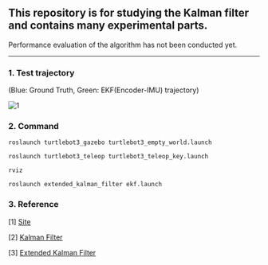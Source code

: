 
## This repository is for studying the Kalman filter and contains many experimental parts.
Performance evaluation of the algorithm has not been conducted yet.

---
### 1. Test trajectory 
(Blue: Ground Truth, Green: EKF(Encoder-IMU) trajectory)

![1](https://github.com/user-attachments/assets/19ce8edd-cf68-4190-8da1-e8fb8538e1e9)


### 2. Command
```
roslaunch turtlebot3_gazebo turtlebot3_empty_world.launch

roslaunch turtlebot3_teleop turtlebot3_teleop_key.launch

rviz

roslaunch extended_kalman_filter ekf.launch
```


### 3. Reference
[1] [Site](https://codingcorner.org/blog/the-kalman-filter/)

[2] [Kalman Filter](https://codingcorner.org/intro-kalman-filter-explained/)

[3] [Extended Kalman Filter](https://codingcorner.org/extended-kalman-filter-explained/)
